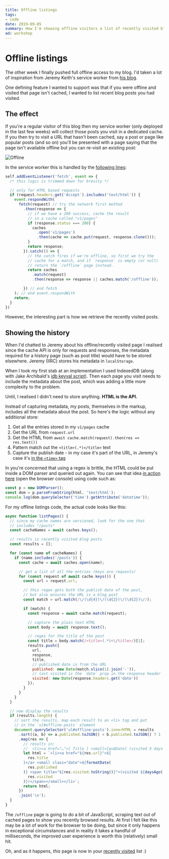 ```yaml
---
title: Offline listings
tags:
- code
date: 2019-09-05
summary: How I'm showing offline visitors a list of recently visited blog posts.
ad: workshop
---
```


# Offline listings

The other week I finally pushed full offline access to my blog. I'd taken a lot of inspiration from Jeremy Keith's service worker from [his blog](https://adactio.com).

One defining feature I wanted to support was that if you were offline and visited that page isn't cached, I wanted to list recent blog posts you had visited.

<!-- more -->

## The effect

If you're a regular visitor of this blog then my service worker (only deployed in the last few weeks) will collect those posts you visit in a dedicated cache. If you then try to visit a URL that hasn't been cached, say a post or page like popular posts (and so on) you'll be presented with a page saying that the page isn't available offline but you can re-visit an existing post:

![Offline](/images/offline.png)

In the service worker this is handled by the [following lines](https://github.com/remy/remysharp.com/blob/4e2d7f2a0710584f1cc5d5bbeca958717406dbe3/public/service-worker.js#L115):

```js {23}
self.addEventListener('fetch', event => {
  /* this logic is trimmed down for brevity */

  // only for HTML based requests
  if (request.headers.get('Accept').includes('text/html')) {
    event.respondWith(
      fetch(request) // try the network first method
        .then(response => {
          // if we have a 200 success, cache the result
          // in a cache called "v1/pages"
          if (response.status === 200) {
            caches
              .open('v1/pages')
              .then(cache => cache.put(request, response.clone()));
          }
          return response;
        }).catch(() => {
          // the catch fires if we're offline, so first we try the
          // cache for a match, and if `response` is empty (or null)
          // return the `/offline` page instead.
          return caches
            .match(request)
            .then(response => response || caches.match('/offline'));

        }) // end fetch
    ); // end event.respondWith
    return;
  }
})
```

However, the interesting part is how we retrieve the recently visited posts.

## Showing the history

When I'd chatted to Jeremy about his offline/recently visited page I realised since the cache API is only for requests and responses, the metadata required for a history page (such as post title) would have to be stored elsewhere. Jeremy (IIRC) stores his metadata in `localStorage`.

When I took my first stab at an implementation I used IndexedDB (along with Jake Archibald's [idb keyval script](https://github.com/jakearchibald/idb-keyval/)). Then each page you visit needs to include the metadata about the post, which was adding a little more complexity to the problem.

Until, I realised I didn't need to store anything. **HTML is the API.**

Instead of capturing metadata, my posts, themselves in the markup, includes all the metadata about the post. So here's the logic without any additional store:

1. Get all the entries stored in my `v1/pages` cache
2. Get the URL from `request.url`
3. Get the HTML from `await cache.match(request).then(res => res.text())`
4. Pattern match out the `<title>(.*)</title>` text
5. Capture the publish date - in my case it's part of the URL, in Jeremy's case it's [in the `<time>` tag](https://regex101.com/r/6bE1Zi/1)

In you're concerned that using a regex is brittle, the HTML could be put inside a DOM parser and queried out again. You can see that idea [in action here](https://remy.jsbin.me/twilight-feather-7ef/) (open the browser console) using code such as:

```js
const p = new DOMParser();
const dom = p.parseFromString(html, 'text/html');
console.log(dom.querySelector('time').getAttribute('datetime'));
```

For my offline listings code, the actual code looks like this:

```js
async function listPages() {
  // since my cache names are versioned, look for the one that
  // includes "/posts"
  const cacheNames = await caches.keys();

  // results is recently visited blog posts
  const results = [];

  for (const name of cacheNames) {
    if (name.includes('/posts')) {
      const cache = await caches.open(name);

      // get a list of all the entries (keys are requests)
      for (const request of await cache.keys()) {
        const url = request.url;

        // this regex gets both the publish date of the post,
        // but also ensures the URL is a blog post
        const match = url.match(/\/(\d{4})\/(\d{2})\/(\d{2})\//);

        if (match) {
          const response = await cache.match(request);

          // capture the plain text HTML
          const body = await response.text();

          // regex for the title of the post
          const title = body.match(/<title>(.*)<\/title>/)[1];
          results.push({
            url,
            response,
            title,
            // published date is from the URL
            published: new Date(match.slice(1).join('-')),
            // last visited is the `date` prop in the response header
            visited: new Date(response.headers.get('date'))
          });
        }
      }
    }
  }

  // now display the results
  if (results.length) {
    // sort the results, map each result to an <li> tag and put
    // in the `ul#offline-posts` element
    document.querySelector('ul#offline-posts').innerHTML = results
      .sort((a, b) => a.published.toJSON() < b.published.toJSON() ? 1 : -1)
      .map(res => {
        // results in:
        //  <li><a href="…">[ Title ] <small>[pubDate] (visited X days ago)</small></a></li>
        let html = `<li><a href="${res.url}">${
          res.title
        }</a> <small class="date">${formatDate(
          res.published
        )} <span title="${res.visited.toString()}">(visited ${daysAgo(
          res.visited
        )})</span></small></li>`;
        return html;
      })
      .join('\n');
  }
}
```

The `/offline` page is going to do a bit of JavaScript, scraping text out of cached pages to show you recently browsed results. At first I felt like this may be a lot of work for the browser to be doing, but since it only happens in exceptional circumstances and in reality it takes a handful of milliseconds, the improved user experience is worth this (relatively) small hit.

Oh, and as it happens, _this_ page is now in your [recently visited](/offline) list :)

